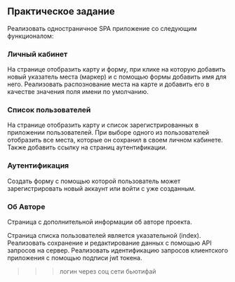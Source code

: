 ## Практическое задание

Реализовать одностраничное SPA приложение со следующим функционалом:

### Личный кабинет

На странице отобразить карту и форму, при клике на которую добавить новый указатель места (маркер) и с помощью формы добавить имя для него. Реализовать распознование места на карте и добавить его в качестве значения поля имени по умолчанию.

### Список пользователей

На странице отобразить карту и список зарегистрированных в приложении пользователей. При выборе одного из пользователей отобразить все места, которые он сохранил в своем личном кабинете.
Также добавить ссылку на страниц аутентификации.

### Аутентификация

Создать форму с помощью которой пользователь может зарегистрировать новый аккаунт или войти с уже созданным.

### Об Авторе

Страница с дополнительной информации об авторе проекта.

Страница списка пользователей является указательной (index). Реализовать сохранение и редактирование данных с помощью API запросов на сервер.
Реализовать идентификацию запросов клиентского приложения с помощью подписи jwt токена.

>>> логин через соц сети
>>> бьютифай